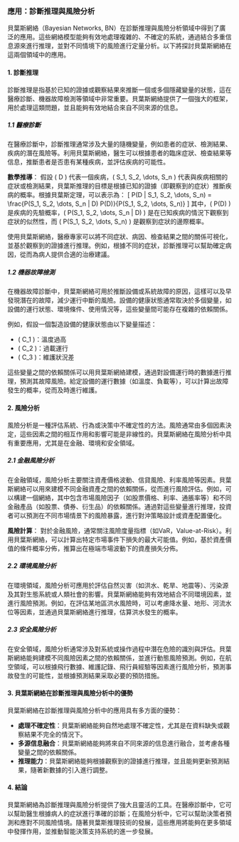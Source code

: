 ### 應用：診斷推理與風險分析

貝葉斯網絡（Bayesian Networks, BN）在診斷推理與風險分析領域中得到了廣泛的應用。這些網絡模型能夠有效地處理複雜的、不確定的系統，通過結合多重信息源來進行推理，並對不同情境下的風險進行定量分析。以下將探討貝葉斯網絡在這兩個領域中的應用。

#### 1. **診斷推理**

診斷推理是指基於已知的證據或觀察結果來推斷一個或多個隱藏變量的狀態，這在醫療診斷、機器故障檢測等領域中非常重要。貝葉斯網絡提供了一個強大的框架，用於處理這類問題，並且能夠有效地結合來自不同來源的信息。

##### 1.1 **醫療診斷**

在醫療診斷中，診斷推理通常涉及大量的隨機變量，例如患者的症狀、檢測結果、疾病的潛在風險等。利用貝葉斯網絡，醫生可以根據患者的臨床症狀、檢查結果等信息，推斷患者是否患有某種疾病，並評估疾病的可能性。

**數學推導**：
假設 \( D \) 代表一個疾病，\( S_1, S_2, \dots, S_n \) 代表與疾病相關的症狀或檢測結果，貝葉斯推理的目標是根據已知的證據（即觀察到的症狀）推斷疾病的概率。根據貝葉斯定理，可以表示為：
\[
P(D | S_1, S_2, \dots, S_n) = \frac{P(S_1, S_2, \dots, S_n | D) P(D)}{P(S_1, S_2, \dots, S_n)}
\]
其中，\( P(D) \) 是疾病的先驗概率，\( P(S_1, S_2, \dots, S_n | D) \) 是在已知疾病的情況下觀察到症狀的似然性，而 \( P(S_1, S_2, \dots, S_n) \) 是觀察到症狀的邊際概率。

使用貝葉斯網絡，醫療專家可以將不同症狀、病因、檢查結果之間的關係可視化，並基於觀察到的證據進行推理。例如，根據不同的症狀，診斷推理可以幫助確定病因，從而為病人提供合適的治療建議。

##### 1.2 **機器故障檢測**

在機器故障診斷中，貝葉斯網絡可用於推斷設備或系統故障的原因，這樣可以及早發現潛在的故障，減少運行中斷的風險。設備的健康狀態通常取決於多個變量，如設備的運行狀態、環境條件、使用情況等，這些變量間可能存在複雜的依賴關係。

例如，假設一個製造設備的健康狀態由以下變量描述：
- \( C_1 \)：溫度過高
- \( C_2 \)：過載運行
- \( C_3 \)：維護狀況差

這些變量之間的依賴關係可以用貝葉斯網絡建模，通過對設備運行時的數據進行推理，預測其故障風險。給定設備的運行數據（如溫度、負載等），可以計算出故障發生的概率，從而及時進行維護。

#### 2. **風險分析**

風險分析是一種評估系統、行為或決策中不確定性的方法。風險通常由多個因素決定，這些因素之間的相互作用和影響可能是非線性的。貝葉斯網絡在風險分析中具有重要應用，尤其是在金融、環境和安全領域。

##### 2.1 **金融風險分析**

在金融領域，風險分析主要關注資產價格波動、信貸風險、利率風險等因素。貝葉斯網絡可以用來建模不同金融資產之間的依賴關係，從而進行風險評估。例如，可以構建一個網絡，其中包含市場風險因子（如股票價格、利率、通脹率等）和不同金融產品（如股票、債券、衍生品）的依賴關係。通過對這些變量進行推理，投資者可以預測在不同市場情景下的風險暴露，進行對沖策略設計或資產配置優化。

**風險計算**：
對於金融風險，通常關注風險度量指標（如VaR，Value-at-Risk）。利用貝葉斯網絡，可以計算出特定市場事件下損失的最大可能值。例如，基於資產價值的條件概率分佈，推算出在極端市場波動下的資產損失分佈。

##### 2.2 **環境風險分析**

在環境領域，風險分析可應用於評估自然災害（如洪水、乾旱、地震等）、污染源及其對生態系統或人類社會的影響。貝葉斯網絡能夠有效地結合不同環境因素，並進行風險預測。例如，在評估某地區洪水風險時，可以考慮降水量、地形、河流水位等因素，並通過貝葉斯網絡進行推理，估算洪水發生的概率。

##### 2.3 **安全風險分析**

在安全領域，風險分析通常涉及對系統或操作過程中潛在危險的識別與評估。貝葉斯網絡能夠建模不同風險因素之間的依賴關係，並進行動態風險預測。例如，在航空領域，可以根據飛行數據、維護記錄、飛行員經驗等因素進行風險分析，預測事故發生的可能性，並根據預測結果采取必要的預防措施。

#### 3. **貝葉斯網絡在診斷推理與風險分析中的優勢**

貝葉斯網絡在診斷推理與風險分析中的應用具有多方面的優勢：
- **處理不確定性**：貝葉斯網絡能夠自然地處理不確定性，尤其是在資料缺失或觀察結果不完全的情況下。
- **多源信息融合**：貝葉斯網絡能夠將來自不同來源的信息進行融合，並考慮各種變量之間的依賴關係。
- **推理能力**：貝葉斯網絡能夠根據觀察到的證據進行推理，並且能夠更新預測結果，隨著新數據的引入進行調整。

#### 4. **結論**

貝葉斯網絡為診斷推理與風險分析提供了強大且靈活的工具。在醫療診斷中，它可以幫助醫生根據病人的症狀進行準確的診斷；在風險分析中，它可以幫助決策者預測和應對不同風險情境。隨著貝葉斯推理技術的發展，這些應用將能夠在更多領域中發揮作用，並推動智能決策支持系統的進一步發展。